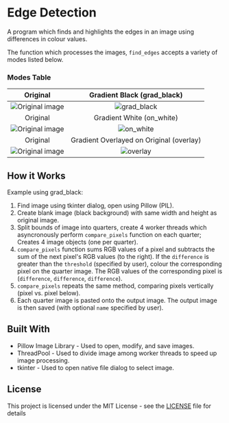 # Edge Detection

A program which finds and highlights the edges in an image using differences in colour values.  

The function which processes the images, `find_edges` accepts a variety of modes listed below.

### Modes Table
| Original                                          | Gradient Black (grad_black)                 |
|:-------------------------------------------------:|:----------------------------------------------:|
|![Original image](https://i.imgur.com/S5ACk9W.jpg) | ![grad_black](https://i.imgur.com/rgg0wKL.jpg) |
| Original                                          | Gradient White (on_white)                   |
|![Original image](https://i.imgur.com/S5ACk9W.jpg) | ![on_white](https://i.imgur.com/OEqrsDZ.jpg)   |
| Original                                          | Gradient Overlayed on Original (overlay)       |
|![Original image](https://i.imgur.com/S5ACk9W.jpg) | ![overlay](https://i.imgur.com/6EtNgqd.jpg)    |


## How it Works
Example using grad_black:
1. Find image using tkinter dialog, open using Pillow (PIL).
2. Create blank image (black background) with same width and height as original image.
3. Split bounds of image into quarters, create 4 worker threads which asyncronously perform `compare_pixels` function on each quarter; Creates 4 image objects (one per quarter).
4. `compare_pixels` function sums RGB values of a pixel and subtracts the sum of the next pixel's RGB values (to the right). If the `difference` is greater than the `threshold` (specified by user), colour the corresponding pixel on the quarter image. The RGB values of the corresponding pixel is (`difference`, `difference`, `difference`).
5. `compare_pixels` repeats the same method, comparing pixels vertically (pixel vs. pixel below).
6. Each quarter image is pasted onto the output image. The output image is then saved (with optional `name` specified by user).

## Built With

* Pillow Image Library - Used to open, modify, and save images.
* ThreadPool - Used to divide image among worker threads to speed up image processing.
* tkinter - Used to open native file dialog to select image.

## License

This project is licensed under the MIT License - see the [LICENSE](LICENSE) file for details
